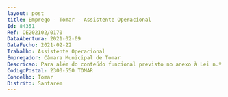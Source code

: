 ```yaml
--- 
layout: post
title: Emprego - Tomar - Assistente Operacional
Id: 84351
Ref: OE202102/0170
DataAbertura: 2021-02-09
DataFecho: 2021-02-22
Trabalho: Assistente Operacional
Empregador: Câmara Municipal de Tomar
Descricao: Para além do conteúdo funcional previsto no anexo à Lei n.º 35 2014, de 20 de junho, o Assistente Operacional (na Área de Educação), exerce tarefas de apoio à atividade docente de âmbito curricular e de enriquecimento do currículo  exerce tarefas de enquadramento e acompanhamento de crianças e jovens, nomeadamente, no âmbito da animação socioeducativa e de apoio à família  presta apoio específico a crianças e jovens portadores de deficiência  acompanha as crianças nas atividades educativas e ou lúdicas, proporcionando lhes ambiente adequado e controla essas atividades  vigia as crianças durante o repouso e na sala de aula  assiste a crianças nos transportes, nos recreios, nos passeios e visitas de estudo  zela pela conservação e boa utilização das instalações, bem como do material e equipamento didático necessário ao desenvolvimento educativo.
CodigoPostal: 2300-550 TOMAR
Concelho: Tomar
Distrito: Santarém
--- 
```

